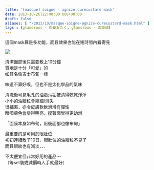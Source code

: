 ```yaml
---
title: '[masque] soigne - agnize curecustard mask'
date: 2013-10-26T22:00:00.000+08:00
draft: false
aliases: [ "/2013/10/masque-soigne-agnize-curecustard-mask.html" ]
tags : [glamorous - 保養おたく, glamorous - 面膜魂]
---
```


這個mask算是多功能，而且效果也能在短時間內看得見    

[![](https://4.bp.blogspot.com/-WA3fupcs-O0/XCRVsDmEO-I/AAAAAAAACEI/4le3j8eEDg4_8NAazsWlvc7yk_lovAtDQCLcBGAs/s640/13.jpg)](https://4.bp.blogspot.com/-WA3fupcs-O0/XCRVsDmEO-I/AAAAAAAACEI/4le3j8eEDg4_8NAazsWlvc7yk_lovAtDQCLcBGAs/s1600/13.jpg)

清潔面部後只需要敷上10分鐘  
質地是十分「可愛」的   
如其名像吉士布甸一樣  
  
味道不算好嗅，但也不是太化學品的氣味    
  
清洗後可見毛孔的油脂污垢被清得乾乾淨淨  
小小的油脂粒會縮細/消失   
很補濕，亦令皮膚軟軟滑滑有彈性   
暗啞膚色會變得明亮，摸著面覺得更幼滑  
  
「面膜本身如布甸，用後面部也像布甸」  
  
最重要的是可用於眼肚位  
初初連續敷了10日，眼肚位的油脂粒不見了  
而且眼紋也有減淡．．．  
  
  
不太便宜但非常好用的產品～  
（等set裝或減價時入手就最好）